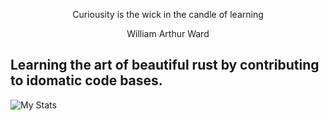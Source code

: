<p align="center" class="head" >Curiousity is the wick in the candle of learning</p>
<p align="center" class="head" >William Arthur Ward</p>

## Learning the art of beautiful rust by contributing to idomatic code bases.

![My Stats](https://github-readme-stats.vercel.app/api?username=JackG-eth&show_icons=true&theme=transparent)
